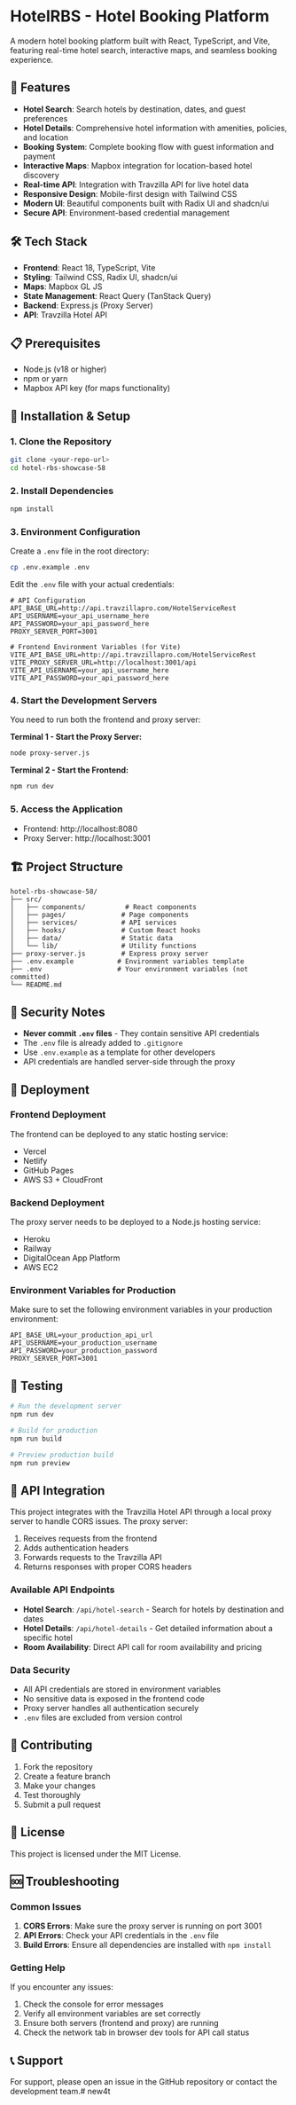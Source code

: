 # HotelRBS - Hotel Booking Platform

A modern hotel booking platform built with React, TypeScript, and Vite, featuring real-time hotel search, interactive maps, and seamless booking experience.

## 🚀 Features

- **Hotel Search**: Search hotels by destination, dates, and guest preferences
- **Hotel Details**: Comprehensive hotel information with amenities, policies, and location
- **Booking System**: Complete booking flow with guest information and payment
- **Interactive Maps**: Mapbox integration for location-based hotel discovery
- **Real-time API**: Integration with Travzilla API for live hotel data
- **Responsive Design**: Mobile-first design with Tailwind CSS
- **Modern UI**: Beautiful components built with Radix UI and shadcn/ui
- **Secure API**: Environment-based credential management

## 🛠️ Tech Stack

- **Frontend**: React 18, TypeScript, Vite
- **Styling**: Tailwind CSS, Radix UI, shadcn/ui
- **Maps**: Mapbox GL JS
- **State Management**: React Query (TanStack Query)
- **Backend**: Express.js (Proxy Server)
- **API**: Travzilla Hotel API

## 📋 Prerequisites

- Node.js (v18 or higher)
- npm or yarn
- Mapbox API key (for maps functionality)

## 🔧 Installation & Setup

### 1. Clone the Repository

```bash
git clone <your-repo-url>
cd hotel-rbs-showcase-58
```

### 2. Install Dependencies

```bash
npm install
```

### 3. Environment Configuration

Create a `.env` file in the root directory:

```bash
cp .env.example .env
```

Edit the `.env` file with your actual credentials:

```env
# API Configuration
API_BASE_URL=http://api.travzillapro.com/HotelServiceRest
API_USERNAME=your_api_username_here
API_PASSWORD=your_api_password_here
PROXY_SERVER_PORT=3001

# Frontend Environment Variables (for Vite)
VITE_API_BASE_URL=http://api.travzillapro.com/HotelServiceRest
VITE_PROXY_SERVER_URL=http://localhost:3001/api
VITE_API_USERNAME=your_api_username_here
VITE_API_PASSWORD=your_api_password_here
```

### 4. Start the Development Servers

You need to run both the frontend and proxy server:

**Terminal 1 - Start the Proxy Server:**
```bash
node proxy-server.js
```

**Terminal 2 - Start the Frontend:**
```bash
npm run dev
```

### 5. Access the Application

- Frontend: http://localhost:8080
- Proxy Server: http://localhost:3001

## 🏗️ Project Structure

```
hotel-rbs-showcase-58/
├── src/
│   ├── components/          # React components
│   ├── pages/              # Page components
│   ├── services/           # API services
│   ├── hooks/              # Custom React hooks
│   ├── data/               # Static data
│   └── lib/                # Utility functions
├── proxy-server.js         # Express proxy server
├── .env.example           # Environment variables template
├── .env                   # Your environment variables (not committed)
└── README.md
```

## 🔐 Security Notes

- **Never commit `.env` files** - They contain sensitive API credentials
- The `.env` file is already added to `.gitignore`
- Use `.env.example` as a template for other developers
- API credentials are handled server-side through the proxy

## 🚀 Deployment

### Frontend Deployment
The frontend can be deployed to any static hosting service:
- Vercel
- Netlify
- GitHub Pages
- AWS S3 + CloudFront

### Backend Deployment
The proxy server needs to be deployed to a Node.js hosting service:
- Heroku
- Railway
- DigitalOcean App Platform
- AWS EC2

### Environment Variables for Production
Make sure to set the following environment variables in your production environment:

```env
API_BASE_URL=your_production_api_url
API_USERNAME=your_production_username
API_PASSWORD=your_production_password
PROXY_SERVER_PORT=3001
```

## 🧪 Testing

```bash
# Run the development server
npm run dev

# Build for production
npm run build

# Preview production build
npm run preview
```

## 📝 API Integration

This project integrates with the Travzilla Hotel API through a local proxy server to handle CORS issues. The proxy server:

1. Receives requests from the frontend
2. Adds authentication headers
3. Forwards requests to the Travzilla API
4. Returns responses with proper CORS headers

### Available API Endpoints

- **Hotel Search**: `/api/hotel-search` - Search for hotels by destination and dates
- **Hotel Details**: `/api/hotel-details` - Get detailed information about a specific hotel
- **Room Availability**: Direct API call for room availability and pricing

### Data Security

- All API credentials are stored in environment variables
- No sensitive data is exposed in the frontend code
- Proxy server handles all authentication securely
- `.env` files are excluded from version control

## 🤝 Contributing

1. Fork the repository
2. Create a feature branch
3. Make your changes
4. Test thoroughly
5. Submit a pull request

## 📄 License

This project is licensed under the MIT License.

## 🆘 Troubleshooting

### Common Issues

1. **CORS Errors**: Make sure the proxy server is running on port 3001
2. **API Errors**: Check your API credentials in the `.env` file
3. **Build Errors**: Ensure all dependencies are installed with `npm install`

### Getting Help

If you encounter any issues:
1. Check the console for error messages
2. Verify all environment variables are set correctly
3. Ensure both servers (frontend and proxy) are running
4. Check the network tab in browser dev tools for API call status

## 📞 Support

For support, please open an issue in the GitHub repository or contact the development team.# new4t
